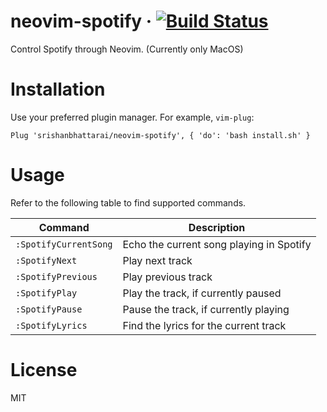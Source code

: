 # neovim-spotify &middot; [![Build Status](https://travis-ci.com/srishanbhattarai/neovim-spotify.svg?token=r9ZKJZspyajhDz5EguyH&branch=master)](https://travis-ci.com/srishanbhattarai/neovim-spotify)
Control Spotify through Neovim. (Currently only MacOS)

# Installation
Use your preferred plugin manager. For example, `vim-plug`:
```vim
Plug 'srishanbhattarai/neovim-spotify', { 'do': 'bash install.sh' }
```

# Usage
Refer to the following table to find supported commands.

| Command  | Description |
|----------|-------------|
| `:SpotifyCurrentSong` | Echo the current song playing in Spotify |
| `:SpotifyNext` | Play next track |
| `:SpotifyPrevious` | Play previous track |
| `:SpotifyPlay` | Play the track, if currently paused |
| `:SpotifyPause` | Pause the track, if currently playing |
| `:SpotifyLyrics` | Find the lyrics for the current track | 

# License
MIT
